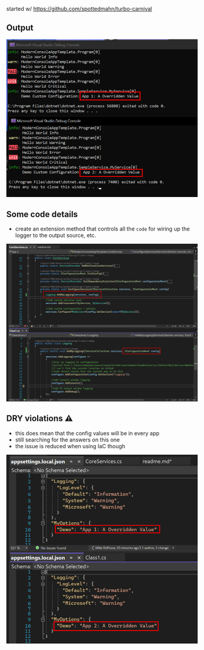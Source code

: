﻿started w/ https://github.com/spottedmahn/turbo-carnival

## Output
![File](readme-media/file.png)

## Some code details

- create an extension method that controls
all the `code` for wiring up the logger
to the output source, etc.

![File 2](readme-media/file-2.png)

## DRY violations ⚠

- this does mean that the config values will be in
every app
- still searching for the answers on this one
- the issue is reduced when using IaC though

![File 3](readme-media/file-3.png)